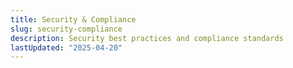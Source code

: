 ```yaml
---
title: Security & Compliance
slug: security-compliance
description: Security best practices and compliance standards
lastUpdated: "2025-04-20"
---
```

